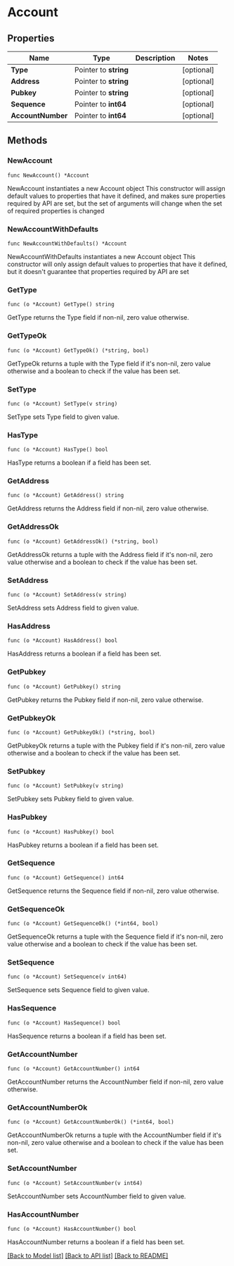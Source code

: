 # Account

## Properties

Name | Type | Description | Notes
------------ | ------------- | ------------- | -------------
**Type** | Pointer to **string** |  | [optional] 
**Address** | Pointer to **string** |  | [optional] 
**Pubkey** | Pointer to **string** |  | [optional] 
**Sequence** | Pointer to **int64** |  | [optional] 
**AccountNumber** | Pointer to **int64** |  | [optional] 

## Methods

### NewAccount

`func NewAccount() *Account`

NewAccount instantiates a new Account object
This constructor will assign default values to properties that have it defined,
and makes sure properties required by API are set, but the set of arguments
will change when the set of required properties is changed

### NewAccountWithDefaults

`func NewAccountWithDefaults() *Account`

NewAccountWithDefaults instantiates a new Account object
This constructor will only assign default values to properties that have it defined,
but it doesn't guarantee that properties required by API are set

### GetType

`func (o *Account) GetType() string`

GetType returns the Type field if non-nil, zero value otherwise.

### GetTypeOk

`func (o *Account) GetTypeOk() (*string, bool)`

GetTypeOk returns a tuple with the Type field if it's non-nil, zero value otherwise
and a boolean to check if the value has been set.

### SetType

`func (o *Account) SetType(v string)`

SetType sets Type field to given value.

### HasType

`func (o *Account) HasType() bool`

HasType returns a boolean if a field has been set.

### GetAddress

`func (o *Account) GetAddress() string`

GetAddress returns the Address field if non-nil, zero value otherwise.

### GetAddressOk

`func (o *Account) GetAddressOk() (*string, bool)`

GetAddressOk returns a tuple with the Address field if it's non-nil, zero value otherwise
and a boolean to check if the value has been set.

### SetAddress

`func (o *Account) SetAddress(v string)`

SetAddress sets Address field to given value.

### HasAddress

`func (o *Account) HasAddress() bool`

HasAddress returns a boolean if a field has been set.

### GetPubkey

`func (o *Account) GetPubkey() string`

GetPubkey returns the Pubkey field if non-nil, zero value otherwise.

### GetPubkeyOk

`func (o *Account) GetPubkeyOk() (*string, bool)`

GetPubkeyOk returns a tuple with the Pubkey field if it's non-nil, zero value otherwise
and a boolean to check if the value has been set.

### SetPubkey

`func (o *Account) SetPubkey(v string)`

SetPubkey sets Pubkey field to given value.

### HasPubkey

`func (o *Account) HasPubkey() bool`

HasPubkey returns a boolean if a field has been set.

### GetSequence

`func (o *Account) GetSequence() int64`

GetSequence returns the Sequence field if non-nil, zero value otherwise.

### GetSequenceOk

`func (o *Account) GetSequenceOk() (*int64, bool)`

GetSequenceOk returns a tuple with the Sequence field if it's non-nil, zero value otherwise
and a boolean to check if the value has been set.

### SetSequence

`func (o *Account) SetSequence(v int64)`

SetSequence sets Sequence field to given value.

### HasSequence

`func (o *Account) HasSequence() bool`

HasSequence returns a boolean if a field has been set.

### GetAccountNumber

`func (o *Account) GetAccountNumber() int64`

GetAccountNumber returns the AccountNumber field if non-nil, zero value otherwise.

### GetAccountNumberOk

`func (o *Account) GetAccountNumberOk() (*int64, bool)`

GetAccountNumberOk returns a tuple with the AccountNumber field if it's non-nil, zero value otherwise
and a boolean to check if the value has been set.

### SetAccountNumber

`func (o *Account) SetAccountNumber(v int64)`

SetAccountNumber sets AccountNumber field to given value.

### HasAccountNumber

`func (o *Account) HasAccountNumber() bool`

HasAccountNumber returns a boolean if a field has been set.


[[Back to Model list]](../README.md#documentation-for-models) [[Back to API list]](../README.md#documentation-for-api-endpoints) [[Back to README]](../README.md)


